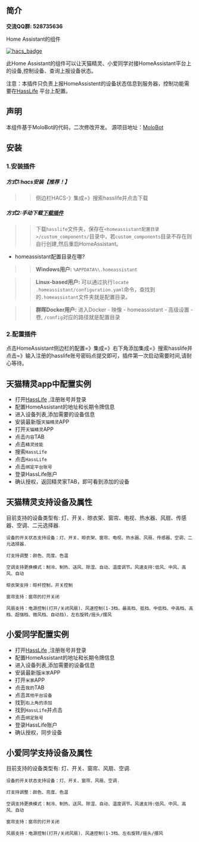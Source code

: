 ## 简介

**交流QQ群: 528735636**

Home Assistant的组件

[![hacs_badge](https://img.shields.io/badge/HACS-Custom-41BDF5.svg?style=for-the-badge)](https://github.com/hacs/integration)

此Home Assistant的组件可以让天猫精灵、小爱同学对接HomeAssistant平台上的设备,控制设备、查询上报设备状态。

注意：本插件只负责上报HomeAssistent的设备状态信息到服务器，控制功能需要在[HassLife](https://hass.blear.cn) 平台上配置。
## 声明

本组件基于MoloBot的代码，二次修改开发。
源项目地址：[MoloBot](https://github.com/haoctopus/molobot)

## 安装

### 1.安装插件

##### 方式1:hacs安装【推荐！】
>>侧边栏HACS-》集成=》搜索hasslife并点击下载

##### 方式2:手动下载[下载插件](https://gitee.com/blear/HassLife)
>>下载`hasslife`文件夹，保存在`<homeassistant配置目录>/custom_components/`目录中，若`custom_components`目录不存在则自行创建,然后重启HomeAssistant。
- homeassistant配置目录在哪?

>>**Windows用户:** `%APPDATA%\.homeassistant`

>>**Linux-based用户:** 可以通过执行`locate .homeassistant/configuration.yaml`命令，查找到的`.homeassistant`文件夹就是配置目录。

>>**群晖Docker用户:** 进入Docker - 映像 - homeassistant - 高级设置 - 卷, `/config`对应的路径就是配置目录


### 2.配置插件
点击HomeAssistant侧边栏的配置=》集成=》右下角添加集成=》搜索hasslife并点击=》输入注册的hasslife账号密码点提交即可，插件第一次启动需要时间,请耐心等待。


## 天猫精灵app中配置实例
* 打开[HassLife](https://hass.blear.cn) ,注册账号并登录
* 配置HomeAssistant的地址和长期令牌信息
* 进入设备列表,添加需要的设备信息
* 安装最新版`天猫精灵`APP
* 打开`天猫精灵`APP
* 点击`内容`TAB
* 点击`精灵技能`
* 搜索`HassLife`
* 点击`HassLife`
* 点击`绑定平台账号`
* 登录HassLife账户
* 确认授权，返回精灵家TAB，即可看到添加的设备

## 天猫精灵支持设备及属性

目前支持的设备类型有: 灯、开关、晾衣架、窗帘、电视、热水器、风扇、传感器、空调、二元选择器.

    设备的开关状态支持设备：灯、开关、晾衣架、窗帘、电视、热水器、风扇、传感器、空调、二元选择器.
    
    灯支持调整：颜色、亮度、色温
    
    空调支持更换模式：制冷、制热、送风、除湿、自动、温度调节。风速支持:低风、中风、高风、自动
    
	晾衣架支持：晾杆控制，开关控制
    
	窗帘支持：窗帘的打开关闭
    
	风扇支持：电源控制(打开/关闭风扇)、风速控制(1-3档，最高档、抵挡、中低档、中高档、高档、超强档、微风档、自动挡)、左右旋转/摇头/摆风

## 小爱同学配置实例
* 打开[HassLife](https://hass.blear.cn) ,注册账号并登录
* 配置HomeAssistant的地址和长期令牌信息
* 进入设备列表,添加需要的设备信息
* 安装最新版`米家`APP
* 打开`米家`APP
* 点击`我的`TAB
* 点击`其他平台设备`
* 找到`右上角的添加`
* 找到`HassLife`并点击
* 点击`绑定账号`
* 登录HassLife账户
* 确认授权，同步设备

## 小爱同学支持设备及属性

目前支持的设备类型有: 灯、开关、窗帘、风扇、空调.

    设备的开关状态支持设备：灯、开关、窗帘、风扇、空调.
    
	灯支持调整：颜色、亮度、色温
    
	空调支持更换模式：制冷、制热、送风、除湿、自动、温度调节。风速支持:低风、中风、高风、自动
    
	窗帘支持：窗帘的打开关闭
    
	风扇支持：电源控制(打开/关闭风扇)、风速控制(1-3档、左右旋转/摇头/摆风
